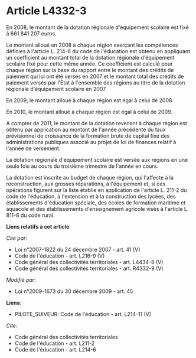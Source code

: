 # Article L4332-3

En 2008, le montant de la dotation régionale d'équipement scolaire est fixé à 661 841 207 euros. 

Le montant alloué en 2008 à chaque région exerçant les compétences définies à l'article L. 214-6 du code de l'éducation est
obtenu en appliquant un coefficient au montant total de la dotation régionale d'équipement scolaire fixé pour cette même
année. Ce coefficient est calculé pour chaque région sur la base du rapport entre le montant des crédits de paiement qui lui
ont été versés en 2007 et le montant total des crédits de paiement versés par l'Etat à l'ensemble des régions au titre de la
dotation régionale d'équipement scolaire en 2007. 

En 2009, le montant alloué à chaque région est égal à celui de 2008.

En 2010, le montant alloué à chaque région est égal à celui de 2009. 

A compter de 2011, le montant de la dotation revenant à chaque région est obtenu par application au montant de l'année
précédente du taux prévisionnel de croissance de la formation brute de capital fixe des administrations publiques associé au
projet de loi de finances relatif à l'année de versement. 

La dotation régionale d'équipement scolaire est versée aux régions en une seule fois au cours du troisième trimestre de
l'année en cours. 

La dotation est inscrite au budget de chaque région, qui l'affecte à la reconstruction, aux grosses réparations, à
l'équipement et, si ces opérations figurent sur la liste établie en application de l'article L. 211-2 du code de l'éducation,
à l'extension et à la construction des lycées, des établissements d'éducation spéciale, des écoles de formation maritime et
aquacole et des établissements d'enseignement agricole visés à l'article L. 811-8 du code rural.

**Liens relatifs à cet article**

_Cité par_:

  - Loi n°2007-1822 du 24 décembre 2007 - art. 41 (V)
  - Code de l'éducation - art. L216-9 (V)
  - Code général des collectivités territoriales - art. L4434-8 (V)
  - Code général des collectivités territoriales - art. R4332-9 (V)

_Modifié par_:

  - Loi n°2009-1673 du 30 décembre 2009 - art. 45

**Liens**:

  - PILOTE_SUIVEUR: Code de l'éducation - art. L214-11 (V)

_Cite_:

  - Code général des collectivités territoriales
  - Code de l'éducation - art. L211-2
  - Code de l'éducation - art. L214-6
